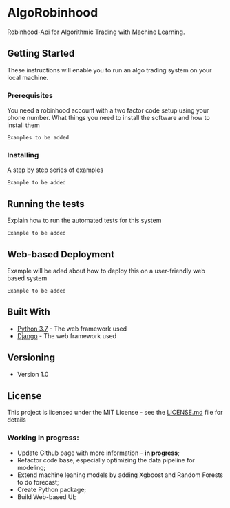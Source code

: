 # AlgoRobinhood

Robinhood-Api for Algorithmic Trading with Machine Learning.

## Getting Started

These instructions will enable you to run an algo trading system on your local machine.

### Prerequisites

You need a robinhood account with a two factor code setup using your phone number.
What things you need to install the software and how to install them

```
Examples to be added
```

### Installing

A step by step series of examples

```
Example to be added
```

## Running the tests

Explain how to run the automated tests for this system

```
Example to be added
```

## Web-based Deployment

Example will be aded about how to deploy this on a user-friendly web based system

```
Example to be added
```

## Built With

* [Python 3.7](http://www.dropwizard.io/1.0.2/docs/) - The web framework used
* [Django](http://www.dropwizard.io/1.0.2/docs/) - The web framework used

## Versioning

- Version 1.0

## License

This project is licensed under the MIT License - see the [LICENSE.md](LICENSE.md) file for details

### Working in progress:

- Update Github page with more information - <strong>in progress</strong>; <br>
- Refactor code base, especially optimizing the data pipeline for modeling; <br>
- Extend machine leaning models by adding Xgboost and Random Forests to do forecast; <br>
- Create Python package; <br>
- Build Web-based UI; <br>



